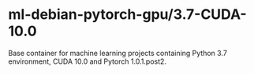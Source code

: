 # ml-debian-pytorch-gpu/3.7-CUDA-10.0
Base container for machine learning projects containing Python 3.7 environment, CUDA 10.0 and Pytorch 1.0.1.post2.
